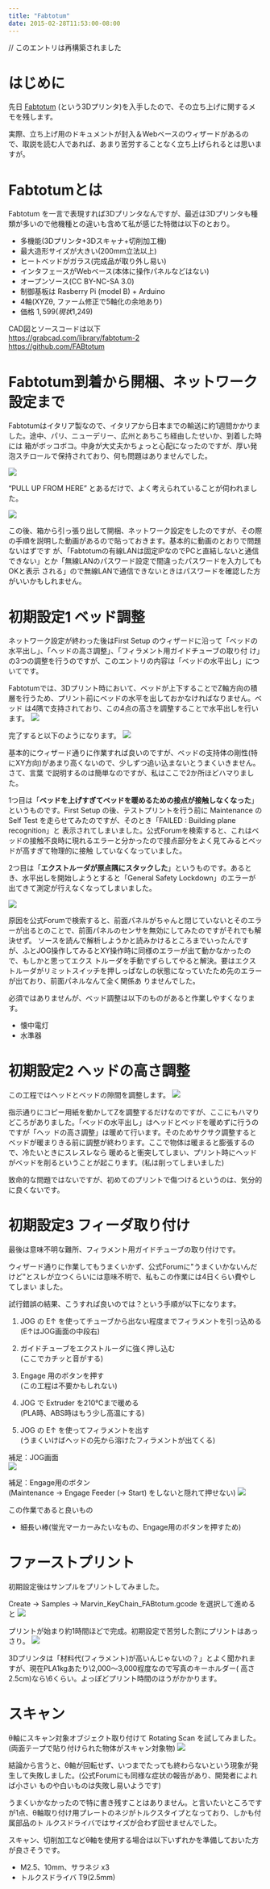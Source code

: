 ```yaml
---
title: "Fabtotum"
date: 2015-02-28T11:53:00-08:00
---
```


// このエントリは再構築されました

# はじめに

先日 [Fabtotum](http://www.fabtotum.com) (という3Dプリンタ)を入手したので、その立ち上げに関するメモを残します。

実際、立ち上げ用のドキュメントが封入＆Webベースのウィザードがあるので、取説を読む人であれば、あまり苦労することなく立ち上げられるとは思いますが。

# Fabtotumとは

Fabtotum を一言で表現すれば3Dプリンタなんですが、最近は3Dプリンタも種類が多いので他機種との違いも含めて私が感じた特徴は以下のとおり。

  * 多機能(3Dプリンタ+3Dスキャナ+切削加工機)
  * 最大造形サイズが大きい(200mm立法以上)
  * ヒートベッドがガラス(完成品が取り外し易い)
  * インタフェースがWebベース(本体に操作パネルなどはない)
  * オープンソース(CC BY-NC-SA 3.0)
  * 制御基板は Rasberry Pi (model B) + Arduino
  * 4軸(XYZθ, ファーム修正で5軸化の余地あり)
  * 価格 $1,599 (現状$1,249)

CAD図とソースコードは以下  
<https://grabcad.com/library/fabtotum-2>  
<https://github.com/FABtotum>

# Fabtotum到着から開梱、ネットワーク設定まで

Fabtotumはイタリア製なので、イタリアから日本までの輸送に約1週間かかりました。途中、パリ、ニューデリー、広州とあちこち経由したせいか、到着した時には
箱がボッコボコ。中身が大丈夫かちょっと心配になったのですが、厚い発泡スチロールで保持されており、何も問題はありませんでした。

![](../../media/112281702469_0.jpg)

“PULL UP FROM HERE” とあるだけで、よく考えられていることが伺われました。  

![](../../media/112281702469_1.jpg)

この後、箱から引っ張り出して開梱、ネットワーク設定をしたのですが、その際の手順を説明した動画があるので貼っておきます。基本的に動画のとおりで問題ないはずです
が、「Fabtotumの有線LANは固定IPなのでPCと直結しないと通信できない」とか「無線LANのパスワード設定で間違ったパスワードを入力してもOKと表示
される」ので無線LANで通信できないときはパスワードを確認した方がいいかもしれません。

# 初期設定1 ベッド調整

ネットワーク設定が終わった後はFirst Setup のウィザードに沿って「ベッドの水平出し」、「ヘッドの高さ調整」、「フィラメント用ガイドチューブの取り付
け」の3つの調整を行うのですが、このエントリの内容は「ベッドの水平出し」についてです。

Fabtotumでは、3Dプリント時において、ベッドが上下することでZ軸方向の積層を行うため、プリント前にベッドの水平を出しておかなければなりません。ベッド
は4隅で支持されており、この4点の高さを調整することで水平出しを行います。 ![](../../media/112383871289_0.jpg)

完了すると以下のようになります。 ![](../../media/112383871289_1.jpg)

基本的にウィザード通りに作業すれば良いのですが、ベッドの支持体の剛性(特にXY方向)があまり高くないので、少しずつ追い込まないとうまくいきません。さて、言葉
で説明するのは簡単なのですが、私はここで2か所ほどハマりました。

1つ目は「**ベッドを上げすぎてベッドを暖めるための接点が接触しなくなった**」というものです。First Setup の後、テストプリントを行う前に
Maintenance の Self Test を走らせてみたのですが、そのとき「FAILED : Building plane recognition」と
表示されてしまいました。公式Forumを検索すると、これはベッドの接触不良時に現れるエラーと分かったので接点部分をよく見てみるとベッドが高すぎて物理的に接触
していなくなっていました。

2つ目は「**エクストルーダが原点隅にスタックした**」というものです。あるとき、水平出しを開始しようとすると「General Safety
Lockdown」のエラーが出てきて測定が行えなくなってしまいました。

![](../../media/112383871289_2.jpg)

原因を公式Forumで検索すると、前面パネルがちゃんと閉じていないとそのエラーが出るとのことで、前面パネルのセンサを無効にしてみたのですがそれでも解決せず。
ソースを読んで解析しようかと読みかけるところまでいったんですが、ふとJOG操作してみるとXY操作時に同様のエラーが出て動かなかったので、もしかと思ってエクス
トルーダを手動でずらしてやると解決。要はエクストルーダがリミットスイッチを押しっぱなしの状態になっていたため先のエラーが出ており、前面パネルなんて全く関係あ
りませんでした。

必須ではありませんが、ベッド調整は以下のものがあると作業しやすくなります。

  * 懐中電灯
  * 水準器

# 初期設定2 ヘッドの高さ調整

この工程ではヘッドとベッドの隙間を調整します。 ![](../../media/112385736024_0.jpg)

指示通りにコピー用紙を動かしてZを調整するだけなのですが、ここにもハマりどころがありました。「ベッドの水平出し」はヘッドとベッドを暖めずに行うのですが「ヘッ
ドの高さ調整」は暖めて行います。そのためサクサク調整するとベッドが暖まりきる前に調整が終わります。ここで物体は暖まると膨張するので、冷たいときにスレスレなら
暖めると衝突してしまい、プリント時にヘッドがベッドを削るということが起こります。(私は削ってしまいました)

致命的な問題ではないですが、初めてのプリントで傷つけるというのは、気分的に良くないです。

# 初期設定3 フィーダ取り付け

最後は意味不明な難所、フィラメント用ガイドチューブの取り付けです。

ウィザード通りに作業してもうまくいかず、公式Forumに"うまくいかないんだけど"とスレが立つくらいには意味不明で、私もこの作業には4日くらい費やしてしまい
ました。

試行錯誤の結果、こうすれば良いのでは？という手順が以下になります。

  1. JOG の E↑ を使ってチューブから出ない程度までフィラメントを引っ込める  
(E↑はJOG画面の中段右)

  2. ガイドチューブをエクストルーダに強く押し込む  
(ここでカチッと音がする)

  3. Engage 用のボタンを押す  
(この工程は不要かもしれない)

  4. JOG で Extruder を210℃まで暖める  
(PLA時、ABS時はもう少し高温にする)

  5. JOG の E↑ を使ってフィラメントを出す  
(うまくいけばヘッドの先から溶けたフィラメントが出てくる)

補足：JOG画面  
![](../../media/112388111689_0.jpg)

補足：Engage用のボタン  
(Maintenance -> Engage Feeder (-> Start) をしないと隠れて押せない)
![](../../media/112388111689_1.jpg)

この作業であると良いもの

  * 細長い棒(蛍光マーカーみたいなもの、Engage用のボタンを押すため)

# ファーストプリント

初期設定後はサンプルをプリントしてみました。

Create -> Samples -> Marvin_KeyChain_FABtotum.gcode を選択して進めると
![](../../media/112389555004_0.jpg)

プリントが始まり約1時間ほどで完成。初期設定で苦労した割にプリントはあっさり。 ![](../../media/112389555004_1.jpg)

3Dプリンタは「材料代(フィラメント)が高いんじゃないの？」とよく聞かれますが、現在PLA1kgあたり\2,000～3,000程度なので写真のキーホルダー(
高さ2.5cm)なら\6くらい。よっぽどプリント時間のほうがかかります。

# スキャン

θ軸にスキャン対象オブジェクト取り付けて Rotating Scan を試してみました。  
(両面テープで貼り付けられた物体がスキャン対象物) ![](../../media/112391543499_0.jpg)

結論から言うと、θ軸が回転せず、いつまでたっても終わらないという現象が発生して失敗しました。(公式Forumにも同様な症状の報告があり、開発者によれば小さい
ものや白いものは失敗し易いようです)

うまくいかなかったので特に書き残すことはありません。と言いたいところですが1点、θ軸取り付け用プレートのネジがトルクスタイプとなっており、しかも付属部品のト
ルクスドライバではサイズが合わず回せませんでした。

スキャン、切削加工などθ軸を使用する場合は以下いずれかを準備しておいた方が良さそうです。

  * M2.5、10mm、サラネジ x3
  * トルクスドライバ T9(2.5mm)

